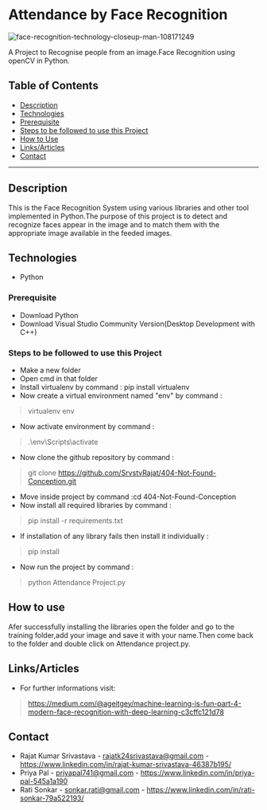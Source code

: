 # Attendance by Face Recognition
![face-recognition-technology-closeup-man-108171249](https://user-images.githubusercontent.com/73036667/97459447-cc987e00-1961-11eb-9958-c9b1d412f74e.jpg)



A Project to Recognise people from an image.Face Recognition using openCV in Python.

## Table of Contents
- [Description](#description)
- [Technologies](#tech)
- [Prerequisite](#requirements)
- [Steps to be followed to use this Project](#procedure)
- [How to Use](#how-to-use)
- [Links/Articles](#articles)
- [Contact](#contact)

---
## Description
This is the Face Recognition System using various libraries and other tool implemented in Python.The purpose of this project is to detect and recognize faces appear in the image and to match them with the appropriate image available in the feeded images.
## Technologies
- Python

### Prerequisite
- Download Python
- Download Visual Studio Community Version(Desktop Development with C++)

### Steps to be followed to use this Project
- Make a new folder
- Open cmd in that folder
- Install virtualenv by command : pip install virtualenv
- Now create a virtual environment named "env" by command :
 > virtualenv env
- Now activate environment by command :
 > .\env\Scripts\activate
- Now clone the github repository by command :
 > git clone https://github.com/SrvstvRajat/404-Not-Found-Conception.git
- Move inside project by command :cd 404-Not-Found-Conception
- Now install all required libraries by command :
 > pip install -r requirements.txt
- If installation of any library fails then install it individually :
 > pip install <name of library>
- Now run the project by command :
 > python Attendance Project.py
    
## How to use
Afer successfully installing the libraries open the folder and go to the training folder,add your image and save it with your name.Then come back to the folder and double click on Attendance project.py. 

## Links/Articles
- For further informations visit:
> https://medium.com/@ageitgey/machine-learning-is-fun-part-4-modern-face-recognition-with-deep-learning-c3cffc121d78

## Contact
- Rajat Kumar Srivastava - rajatk24srivastava@gmail.com  - https://www.linkedin.com/in/rajat-kumar-srivastava-46387b195/
- Priya Pal - priyapal741@gmail.com -  https://www.linkedin.com/in/priya-pal-545a1a190
- Rati Sonkar -  sonkar.rati@gmail.com - https://www.linkedin.com/in/rati-sonkar-79a522193/ 
